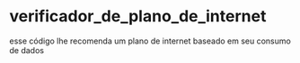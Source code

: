 # verificador_de_plano_de_internet
esse código lhe recomenda um plano de internet baseado em seu consumo de dados
